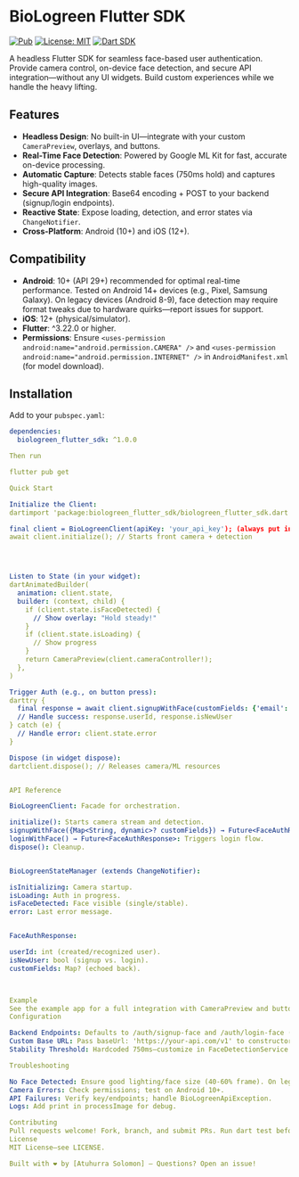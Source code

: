 # BioLogreen Flutter SDK

[![Pub](https://img.shields.io/pub/v/biologreen_flutter_sdk.svg)](https://pub.dev/packages/biologreen_flutter_sdk)
[![License: MIT](https://img.shields.io/badge/License-MIT-yellow.svg)](https://opensource.org/licenses/MIT)
[![Dart SDK](https://img.shields.io/badge/Dart-3.0+-blue.svg)](https://dart.dev/)

A headless Flutter SDK for seamless face-based user authentication. Provide camera control, on-device face detection, and secure API integration—without any UI widgets. Build custom experiences while we handle the heavy lifting.

## Features
- **Headless Design**: No built-in UI—integrate with your custom `CameraPreview`, overlays, and buttons.
- **Real-Time Face Detection**: Powered by Google ML Kit for fast, accurate on-device processing.
- **Automatic Capture**: Detects stable faces (750ms hold) and captures high-quality images.
- **Secure API Integration**: Base64 encoding + POST to your backend (signup/login endpoints).
- **Reactive State**: Expose loading, detection, and error states via `ChangeNotifier`.
- **Cross-Platform**: Android (10+) and iOS (12+).

## Compatibility
- **Android**: 10+ (API 29+) recommended for optimal real-time performance. Tested on Android 14+ devices (e.g., Pixel, Samsung Galaxy). On legacy devices (Android 8-9), face detection may require format tweaks due to hardware quirks—report issues for support.
- **iOS**: 12+ (physical/simulator).
- **Flutter**: ^3.22.0 or higher.
- **Permissions**: Ensure `<uses-permission android:name="android.permission.CAMERA" />` and `<uses-permission android:name="android.permission.INTERNET" />` in `AndroidManifest.xml` (for model download).

## Installation
Add to your `pubspec.yaml`:

```yaml
dependencies:
  biologreen_flutter_sdk: ^1.0.0

Then run

flutter pub get

Quick Start

Initialize the Client:
dartimport 'package:biologreen_flutter_sdk/biologreen_flutter_sdk.dart';

final client = BioLogreenClient(apiKey: 'your_api_key'); (always put in in the environemt) this api is got from your dashboard on biologreen.com
await client.initialize(); // Starts front camera + detection




Listen to State (in your widget):
dartAnimatedBuilder(
  animation: client.state,
  builder: (context, child) {
    if (client.state.isFaceDetected) {
      // Show overlay: "Hold steady!"
    }
    if (client.state.isLoading) {
      // Show progress
    }
    return CameraPreview(client.cameraController!);
  },
)

Trigger Auth (e.g., on button press):
darttry {
  final response = await client.signupWithFace(customFields: {'email': 'user@example.com'});
  // Handle success: response.userId, response.isNewUser
} catch (e) {
  // Handle error: client.state.error
}

Dispose (in widget dispose):
dartclient.dispose(); // Releases camera/ML resources


API Reference

BioLogreenClient: Facade for orchestration.

initialize(): Starts camera stream and detection.
signupWithFace({Map<String, dynamic>? customFields}) → Future<FaceAuthResponse>: Triggers signup flow.
loginWithFace() → Future<FaceAuthResponse>: Triggers login flow.
dispose(): Cleanup.


BioLogreenStateManager (extends ChangeNotifier):

isInitializing: Camera startup.
isLoading: Auth in progress.
isFaceDetected: Face visible (single/stable).
error: Last error message.


FaceAuthResponse:

userId: int (created/recognized user).
isNewUser: bool (signup vs. login).
customFields: Map? (echoed back).



Example
See the example app for a full integration with CameraPreview and buttons.
Configuration

Backend Endpoints: Defaults to /auth/signup-face and /auth/login-face (POST with image_base64 and X-API-KEY header).
Custom Base URL: Pass baseUrl: 'https://your-api.com/v1' to constructor.
Stability Threshold: Hardcoded 750ms—customize in FaceDetectionService if needed.

Troubleshooting

No Face Detected: Ensure good lighting/face size (40-60% frame). On legacy devices, try accurate mode.
Camera Errors: Check permissions; test on Android 10+.
API Failures: Verify key/endpoints; handle BioLogreenApiException.
Logs: Add print in processImage for debug.

Contributing
Pull requests welcome! Fork, branch, and submit PRs. Run dart test before pushing.
License
MIT License—see LICENSE.

Built with ❤️ by [Atuhurra Solomon] – Questions? Open an issue!
